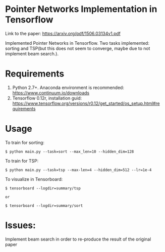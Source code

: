 # Pointer Networks Implementation in Tensorflow
Link to the paper: https://arxiv.org/pdf/1506.03134v1.pdf

Implemented Pointer Networks in Tensorflow. Two tasks implemented:
sorting and TSP(but this does not seem to converge, maybe due to not implement beam search.).

# Requirements
1. Python 2.7+. Anaconda environment is recommended: https://www.continuum.io/downloads
2. Tensorflow 0.12r, installation guid: https://www.tensorflow.org/versions/r0.12/get_started/os_setup.html#requirements

# Usage
To train for sorting:

    $ python main.py --task=sort --max_len=10 --hidden_dim=128

To train for TSP:

    $ python main.py --task=tsp --max-len=4 --hidden_dim=512 --lr=1e-4

To visualize in Tensorboard:

    $ tensorboard --logdir=summary/tsp

    or

    $ tensorboard --logdir=summary/sort

# Issues:
Implement beam search in order to re-produce the result of the original paper

